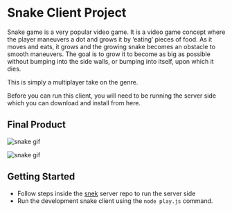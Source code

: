 # Snake Client Project

Snake game is a very popular video game. It is a video game concept where the player maneuvers a dot and grows it by ‘eating’ pieces of food. As it moves and eats, it grows and the growing snake becomes an obstacle to smooth maneuvers. The goal is to grow it to become as big as possible without bumping into the side walls, or bumping into itself, upon which it dies.

This is simply a multiplayer take on the genre.

Before you can run this client, you will need to be running the server side which you can download and install from here. 

## Final Product

![snake gif](https://github.com/carmshito/snake-client/assets/81939572/28836fc0-1d2b-4e40-9a88-84f0c988aa15)

![snake gif](https://github.com/carmshito/snake-client/assets/81939572/28836fc0-1d2b-4e40-9a88-84f0c988aa15)

## Getting Started

- Follow steps inside the [snek](https://github.com/taniarascia/snek) server repo to run the server side
- Run the development snake client using the `node play.js` command.
